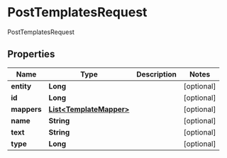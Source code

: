 

# PostTemplatesRequest

PostTemplatesRequest

## Properties

| Name | Type | Description | Notes |
|------------ | ------------- | ------------- | -------------|
|**entity** | **Long** |  |  [optional] |
|**id** | **Long** |  |  [optional] |
|**mappers** | [**List&lt;TemplateMapper&gt;**](TemplateMapper.md) |  |  [optional] |
|**name** | **String** |  |  [optional] |
|**text** | **String** |  |  [optional] |
|**type** | **Long** |  |  [optional] |



